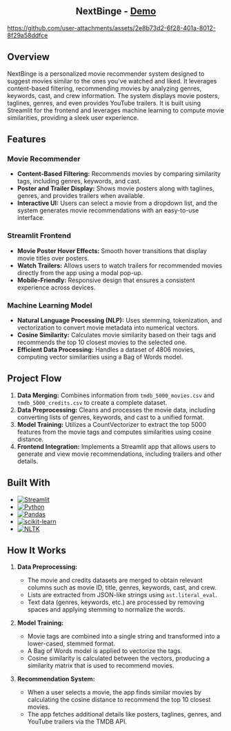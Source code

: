 <div align="center"><h2>NextBinge - <a href="https://nextbinge.streamlit.app/">Demo</a></h2></div>




https://github.com/user-attachments/assets/2e8b73d2-6f28-401a-8012-8f29a58ddfce




## Overview

NextBinge is a personalized movie recommender system designed to suggest movies similar to the ones you've watched and liked. It leverages content-based filtering, recommending movies by analyzing genres, keywords, cast, and crew information. The system displays movie posters, taglines, genres, and even provides YouTube trailers. It is built using Streamlit for the frontend and leverages machine learning to compute movie similarities, providing a sleek user experience.

## Features

### Movie Recommender
- **Content-Based Filtering:** Recommends movies by comparing similarity tags, including genres, keywords, and cast.
- **Poster and Trailer Display:** Shows movie posters along with taglines, genres, and provides trailers when available.
- **Interactive UI:** Users can select a movie from a dropdown list, and the system generates movie recommendations with an easy-to-use interface.

### Streamlit Frontend
- **Movie Poster Hover Effects:** Smooth hover transitions that display movie titles over posters.
- **Watch Trailers:** Allows users to watch trailers for recommended movies directly from the app using a modal pop-up.
- **Mobile-Friendly:** Responsive design that ensures a consistent experience across devices.

### Machine Learning Model
- **Natural Language Processing (NLP):** Uses stemming, tokenization, and vectorization to convert movie metadata into numerical vectors.
- **Cosine Similarity:** Calculates movie similarity based on their tags and recommends the top 10 closest movies to the selected one.
- **Efficient Data Processing:** Handles a dataset of 4806 movies, computing vector similarities using a Bag of Words model.

## Project Flow

1. **Data Merging:** Combines information from `tmdb_5000_movies.csv` and `tmdb_5000_credits.csv` to create a complete dataset.
2. **Data Preprocessing:** Cleans and processes the movie data, including converting lists of genres, keywords, and cast to a unified format.
3. **Model Training:** Utilizes a CountVectorizer to extract the top 5000 features from the movie tags and computes similarities using cosine distance.
4. **Frontend Integration:** Implements a Streamlit app that allows users to generate and view movie recommendations, including trailers and other details.

## Built With

- [![Streamlit][Streamlit-img]][Streamlit-url]
- [![Python][Python-img]][Python-url]
- [![Pandas][Pandas-img]][Pandas-url]
- [![scikit-learn][Sklearn-img]][Sklearn-url]
- [![NLTK][NLTK-img]][NLTK-url]

## How It Works

1. **Data Preprocessing:**
   - The movie and credits datasets are merged to obtain relevant columns such as movie ID, title, genres, keywords, cast, and crew.
   - Lists are extracted from JSON-like strings using `ast.literal_eval`.
   - Text data (genres, keywords, etc.) are processed by removing spaces and applying stemming to normalize the words.

2. **Model Training:**
   - Movie tags are combined into a single string and transformed into a lower-cased, stemmed format.
   - A Bag of Words model is applied to vectorize the tags.
   - Cosine similarity is calculated between the vectors, producing a similarity matrix that is used to recommend movies.

3. **Recommendation System:**
   - When a user selects a movie, the app finds similar movies by calculating the cosine distance to recommend the top 10 closest movies.
   - The app fetches additional details like posters, taglines, genres, and YouTube trailers via the TMDB API.

<!-- MARKDOWN LINKS & IMAGES -->
[Streamlit-img]: https://img.shields.io/badge/Streamlit-black?style=for-the-badge&logo=streamlit
[Streamlit-url]: https://streamlit.io/
[Python-img]: https://img.shields.io/badge/Python-blue?style=for-the-badge&logo=python
[Python-url]: https://www.python.org/
[Pandas-img]: https://img.shields.io/badge/Pandas-black?style=for-the-badge&logo=pandas
[Pandas-url]: https://pandas.pydata.org/
[Sklearn-img]: https://img.shields.io/badge/scikit--learn-orange?style=for-the-badge&logo=scikit-learn
[Sklearn-url]: https://scikit-learn.org/stable/
[NLTK-img]: https://img.shields.io/badge/NLTK-green?style=for-the-badge&logo=python
[NLTK-url]: https://www.nltk.org/



